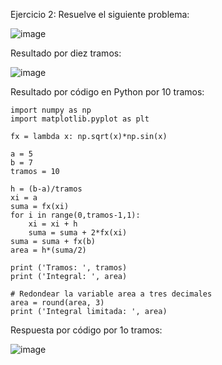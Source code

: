 Ejercicio 2: Resuelve el siguiente problema:

![image](https://github.com/Jorge11Romero/M-todos-Num-ricos/assets/147437900/9b83a155-f97b-4e4b-adf5-c457ecf9a9e4)

Resultado por diez tramos:

![image](https://github.com/Jorge11Romero/M-todos-Num-ricos/assets/147437900/a3060531-a873-4014-8be8-e6565226272a)


Resultado por código en Python por 10 tramos:

    import numpy as np
    import matplotlib.pyplot as plt
    
    fx = lambda x: np.sqrt(x)*np.sin(x)
    
    a = 5
    b = 7
    tramos = 10
    
    h = (b-a)/tramos
    xi = a
    suma = fx(xi)
    for i in range(0,tramos-1,1):
        xi = xi + h
        suma = suma + 2*fx(xi)
    suma = suma + fx(b)
    area = h*(suma/2)
    
    print ('Tramos: ', tramos)
    print ('Integral: ', area)
    
    # Redondear la variable area a tres decimales
    area = round(area, 3)
    print ('Integral limitada: ', area)


Respuesta por código por 1o tramos:

![image](https://github.com/Jorge11Romero/M-todos-Num-ricos/assets/147437900/a49dc0e0-5075-4942-88f0-b145c0615198)


